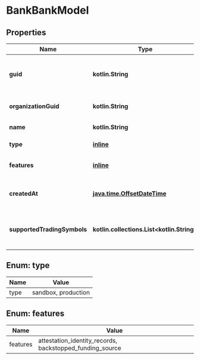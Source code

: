 
# BankBankModel

## Properties
Name | Type | Description | Notes
------------ | ------------- | ------------- | -------------
**guid** | **kotlin.String** | Auto-generated unique identifier for the bank. | 
**organizationGuid** | **kotlin.String** | The organization&#39;s identifier. | 
**name** | **kotlin.String** | The bank&#39;s name. | 
**type** | [**inline**](#Type) | The bank&#39;s type. | 
**features** | [**inline**](#kotlin.collections.List&lt;Features&gt;) | The bank&#39;s enabled features. | 
**createdAt** | [**java.time.OffsetDateTime**](java.time.OffsetDateTime.md) | ISO8601 datetime the bank was created at. | 
**supportedTradingSymbols** | **kotlin.collections.List&lt;kotlin.String&gt;** | The bank&#39;s list of supported trading symbols. |  [optional]


<a name="Type"></a>
## Enum: type
Name | Value
---- | -----
type | sandbox, production


<a name="kotlin.collections.List<Features>"></a>
## Enum: features
Name | Value
---- | -----
features | attestation_identity_records, backstopped_funding_source



